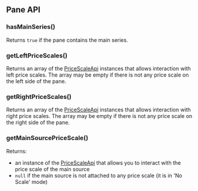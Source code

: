 ## Pane API

### hasMainSeries()

Returns `true` if the pane contains the main series.

### getLeftPriceScales()

Returns an array of the [PriceScaleApi](Price-Scale-Api) instances that allows interaction with left price scales. The array may be empty if there is not any price scale on the left side of the pane.

### getRightPriceScales()

Returns an array of the [PriceScaleApi](Price-Scale-Api) instances that allows interaction with right price scales. The array may be empty if there is not any price scale on the right side of the pane.

### getMainSourcePriceScale()

Returns:

* an instance of the [PriceScaleApi](Price-Scale-Api) that allows you to interact with the price scale of the main source
* `null` if the main source is not attached to any price scale (it is in 'No Scale' mode)

